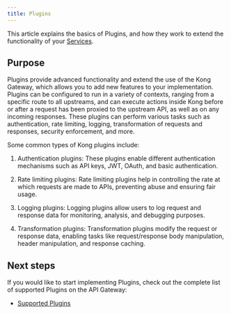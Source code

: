 ```yaml
---
title: Plugins
---
```


This article explains the basics of Plugins, and how they work to extend the functionality of your [Services](/concepts/services.md).


## Purpose

Plugins provide advanced functionality and extend the use of the Kong Gateway, which allows you to add new features to your implementation. Plugins can be configured to run in a variety of contexts, ranging from a specific route to all upstreams, and can execute actions inside Kong before or after a request has been proxied to the upstream API, as well as on any incoming responses. These plugins can perform various tasks such as authentication, rate limiting, logging, transformation of requests and responses, security enforcement, and more.

Some common types of Kong plugins include:

1. Authentication plugins: These plugins enable different authentication mechanisms such as API keys, JWT, OAuth, and basic authentication.

2. Rate limiting plugins: Rate limiting plugins help in controlling the rate at which requests are made to APIs, preventing abuse and ensuring fair usage.

3. Logging plugins: Logging plugins allow users to log request and response data for monitoring, analysis, and debugging purposes.

4. Transformation plugins: Transformation plugins modify the request or response data, enabling tasks like request/response body manipulation, header manipulation, and response caching.

## Next steps

If you would like to start implementing Plugins, check out the complete list of supported Plugins on the API Gateway:

- [Supported Plugins](/gateway/AVAILABLE-PLUGINS.md)

